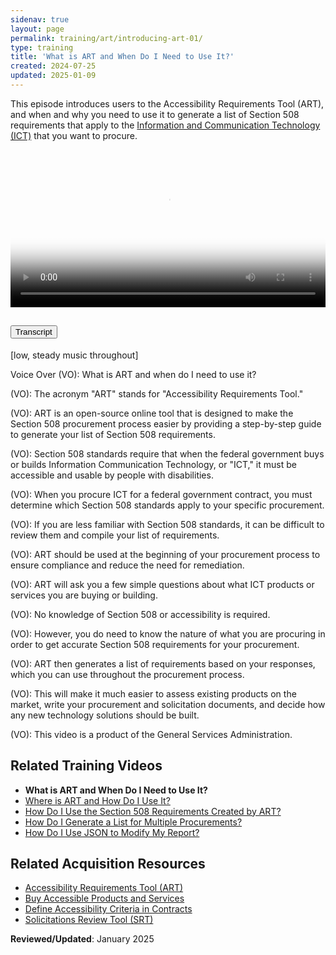 ```yaml
---
sidenav: true
layout: page
permalink: training/art/introducing-art-01/
type: training
title: 'What is ART and When Do I Need to Use It?'
created: 2024-07-25
updated: 2025-01-09
---
```

This episode introduces users to the Accessibility Requirements Tool (ART), and when and why you need to use it to generate a list of Section 508 requirements that apply to the [Information and Communication Technology (ICT)][6] that you want to procure.

<video controls="controls" poster="https://assets.section508.gov/assets/images/thumbnails/training-art-poster-01.jpg" data-vscid="3qesx4ovd" style="width:100%" class="border-base radius-lg border-0px"><source src="https://assets.section508.gov/assets/videos/art-introduction-01-oc.mp4" type="video/mp4" /></video>

<div class="usa-accordion usa-accordion--bordered">
  <h2 class="usa-accordion__heading">
    <button type="button" class="usa-accordion__button" aria-expanded="false" aria-controls="a1">Transcript</button>
  </h2>
  <div id="a1" class="usa-accordion__content usa-prose">
    <p>[low, steady music throughout]</p>
    <p>Voice Over (VO): What is ART and when do I need to use it?</p>
    <p>(VO): The acronym "ART" stands for "Accessibility Requirements Tool."</p>
    <p>(VO): ART is an open-source online tool that is designed to make the Section 508 procurement process easier by providing a step-by-step guide to generate your list of Section 508 requirements.</p>
    <p>(VO): Section 508 standards require that when the federal government buys or builds Information Communication Technology, or "ICT," it must be accessible and usable by people with disabilities.</p>
    <p>(VO): When you procure ICT for a federal government contract, you must determine which Section 508 standards apply to your specific procurement.</p>
    <p>(VO): If you are less familiar with Section 508 standards, it can be difficult to review them and compile your list of requirements.</p>
    <p>(VO): ART should be used at the beginning of your procurement process to ensure compliance and reduce the need for remediation.</p>
    <p>(VO): ART will ask you a few simple questions about what ICT products or services you are buying or building.</p>
    <p>(VO): No knowledge of Section 508 or accessibility is required.</p>
    <p>(VO): However, you do need to know the nature of what you are procuring in order to get accurate Section 508 requirements for your procurement.</p>
    <p>(VO): ART then generates a list of requirements based on your responses, which you can use throughout the procurement process.</p>
    <p>(VO): This will make it much easier to assess existing products on the market, write your procurement and solicitation documents, and decide how any new technology solutions should be built.</p>
    <p>(VO): This video is a product of the General Services Administration.</p>
  </div>
</div>

## Related Training Videos

* **What is ART and When Do I Need to Use It?** 
* [Where is ART and How Do I Use It?][2]
* [How Do I Use the Section 508 Requirements Created by ART?][3]
* [How Do I Generate a List for Multiple Procurements?][4]
* [How Do I Use JSON to Modify My Report?][5]

## Related Acquisition Resources

  * [Accessibility Requirements Tool (ART)][7]
  * [Buy Accessible Products and Services][8]
  * [Define Accessibility Criteria in Contracts][9]
  * [Solicitations Review Tool (SRT)][10]

**Reviewed/Updated**: January 2025

[1]: {{site.baseurl}}/training/art/introducing-art-01/
[2]: {{site.baseurl}}/training/art/introducing-art-02/
[3]: {{site.baseurl}}/training/art/introducing-art-03/
[4]: {{site.baseurl}}/training/art/introducing-art-04/
[5]: {{site.baseurl}}/training/art/introducing-art-05/
[6]: {{site.baseurl}}/content/glossary/#ict
[7]: {{site.baseurl}}/art/
[8]: {{site.baseurl}}/buy/
[9]: {{site.baseurl}}/buy/define-accessibility-criteria/
[10]: {{site.baseurl}}/buy/solicitation-review-tool/
